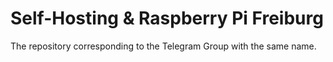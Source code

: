 # Self-Hosting & Raspberry Pi Freiburg
The repository corresponding to the Telegram Group with the same name. 
